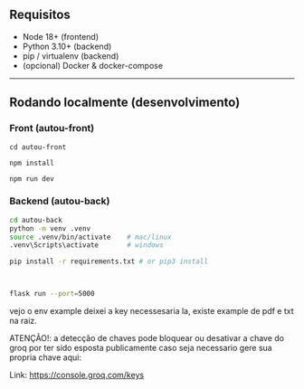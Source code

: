 ## Requisitos
- Node 18+ (frontend)
- Python 3.10+ (backend)
- pip / virtualenv (backend)
- (opcional) Docker & docker-compose

---

## Rodando localmente (desenvolvimento)

### Front (autou-front)

```
cd autou-front

npm install

npm run dev
```



### Backend (autou-back)
```bash
cd autou-back
python -m venv .venv
source .venv/bin/activate    # mac/linux
.venv\Scripts\activate       # windows

pip install -r requirements.txt # or pip3 install



flask run --port=5000
```

vejo o env example deixei a key necessesaria la, existe example de pdf e txt na raiz.

ATENÇÃO!: a detecção de chaves pode bloquear ou desativar a chave do groq por ter sido esposta publicamente caso seja necessario gere sua propria chave aqui: 

Link: https://console.groq.com/keys